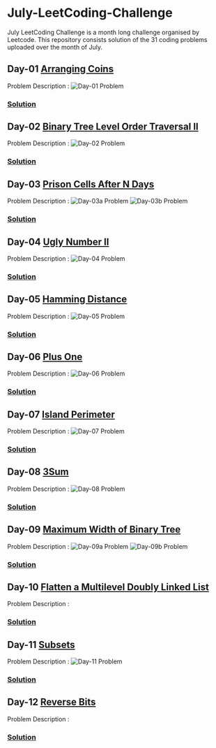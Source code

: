 # July-LeetCoding-Challenge
July LeetCoding Challenge is a month long challenge organised by Leetcode. This repository consists solution of the 31 coding problems uploaded over the month of July.

## Day-01 [Arranging Coins](https://leetcode.com/explore/featured/card/july-leetcoding-challenge/544/week-1-july-1st-july-7th/3377/)
Problem Description :
![Day-01 Problem](../assets/Day-01.png?raw=true)
### [Solution](https://github.com/yashrt/July-LeetCoding-Challenge/blob/master/Day-01.cpp)

## Day-02 [Binary Tree Level Order Traversal II](https://leetcode.com/explore/featured/card/july-leetcoding-challenge/544/week-1-july-1st-july-7th/3378/)
Problem Description :
![Day-02 Problem](../assets/Day-02.png?raw=true)
### [Solution](https://github.com/yashrt/July-LeetCoding-Challenge/blob/master/Day-02.cpp)

## Day-03 [Prison Cells After N Days](https://leetcode.com/explore/featured/card/july-leetcoding-challenge/544/week-1-july-1st-july-7th/3379/)
Problem Description :
![Day-03a Problem](../assets/Day-03a.png?raw=true)
![Day-03b Problem](../assets/Day-03b.png?raw=true)
### [Solution](https://github.com/yashrt/July-LeetCoding-Challenge/blob/master/Day-03.cpp)

## Day-04 [Ugly Number II](https://leetcode.com/explore/challenge/card/july-leetcoding-challenge/544/week-1-july-1st-july-7th/3380/)
Problem Description :
![Day-04 Problem](../assets/Day-04.png?raw=true)
### [Solution](https://github.com/yashrt/July-LeetCoding-Challenge/blob/master/Day-04.cpp)

## Day-05 [Hamming Distance](https://leetcode.com/explore/challenge/card/july-leetcoding-challenge/544/week-1-july-1st-july-7th/3381/)
Problem Description :
![Day-05 Problem](../assets/Day-05.png?raw=true)
### [Solution](https://github.com/yashrt/July-LeetCoding-Challenge/blob/master/Day-05.cpp)

## Day-06 [Plus One](https://leetcode.com/explore/challenge/card/july-leetcoding-challenge/544/week-1-july-1st-july-7th/3382/)
Problem Description :
![Day-06 Problem](../assets/Day-06.png?raw=true)
### [Solution](https://github.com/yashrt/July-LeetCoding-Challenge/blob/master/Day-06.cpp)

## Day-07 [Island Perimeter](https://leetcode.com/explore/challenge/card/july-leetcoding-challenge/544/week-1-july-1st-july-7th/3383/)
Problem Description :
![Day-07 Problem](../assets/Day-07.png?raw=true)
### [Solution](https://github.com/yashrt/July-LeetCoding-Challenge/blob/master/Day-07.cpp)

## Day-08 [3Sum](https://leetcode.com/explore/challenge/card/july-leetcoding-challenge/545/week-2-july-8th-july-14th/3384/)
Problem Description :
![Day-08 Problem](../assets/Day-08.png?raw=true)
### [Solution](https://github.com/yashrt/July-LeetCoding-Challenge/blob/master/Day-08.cpp)

## Day-09 [Maximum Width of Binary Tree](https://leetcode.com/explore/challenge/card/july-leetcoding-challenge/545/week-2-july-8th-july-14th/3385/)
Problem Description :
![Day-09a Problem](../assets/Day-09a.png?raw=true)
![Day-09b Problem](../assets/Day-09b.png?raw=true)
### [Solution](https://github.com/yashrt/July-LeetCoding-Challenge/blob/master/Day-09.cpp)

## Day-10 [Flatten a Multilevel Doubly Linked List](https://leetcode.com/explore/challenge/card/july-leetcoding-challenge/545/week-2-july-8th-july-14th/3386/)
Problem Description :

### [Solution](https://github.com/yashrt/July-LeetCoding-Challenge/blob/master/Day-10.cpp)

## Day-11 [Subsets](https://leetcode.com/explore/challenge/card/july-leetcoding-challenge/545/week-2-july-8th-july-14th/3387/)
Problem Description :
![Day-11 Problem](../assets/Day-11.png?raw=true)
### [Solution](https://github.com/yashrt/July-LeetCoding-Challenge/blob/master/Day-11.cpp)


## Day-12 [Reverse Bits](https://leetcode.com/explore/challenge/card/july-leetcoding-challenge/545/week-2-july-8th-july-14th/3388/)
Problem Description :

### [Solution](https://github.com/yashrt/July-LeetCoding-Challenge/blob/master/Day-12.cpp)
